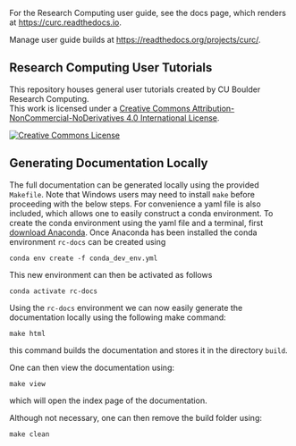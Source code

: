 For the Research Computing user guide, see the docs page, which renders at https://curc.readthedocs.io.

Manage user guide builds at https://readthedocs.org/projects/curc/.

## Research Computing User Tutorials

This repository houses general user tutorials created by CU Boulder Research Computing.  
This work is licensed under a <a rel="license" href="http://creativecommons.org/licenses/by-nc-nd/4.0/">Creative Commons Attribution-NonCommercial-NoDerivatives 4.0 International License</a>.

<a rel="license" href="http://creativecommons.org/licenses/by-nc-nd/4.0/"><img alt="Creative Commons License" style="border-width:0" src="https://i.creativecommons.org/l/by-nc-nd/4.0/88x31.png" /></a>

## Generating Documentation Locally

The full documentation can be generated locally using the provided `Makefile`. Note that Windows users may need to install `make` before proceeding with the below steps. For convenience a yaml file is also included, which allows one to easily construct a conda environment. To create the conda environment using the yaml file and a terminal, first [download Anaconda](https://www.anaconda.com/). Once Anaconda has been installed the conda environment `rc-docs` can be created using
```
conda env create -f conda_dev_env.yml
```
This new environment can then be activated as follows
```
conda activate rc-docs
```

Using the `rc-docs` environment we can now easily generate the documentation locally using the following make command:
```
make html
```
this command builds the documentation and stores it in the directory `build`. 

One can then view the documentation using:
```
make view 
```
which will open the index page of the documentation. 

Although not necessary, one can then remove the build folder using:
```
make clean
```